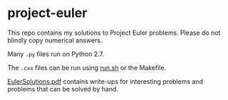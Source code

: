 # project-euler

This repo contains my solutions to Project Euler problems. 
Please do not blindly copy numerical answers.

Many `.py` files run on Python 2.7.

The `.cxx` files can be run using [run.sh](solutions/run.sh) or the Makefile.

[EulerSolutions.pdf](EulerSolutions.pdf) contains write-ups for interesting problems and problems that can be solved by hand.
